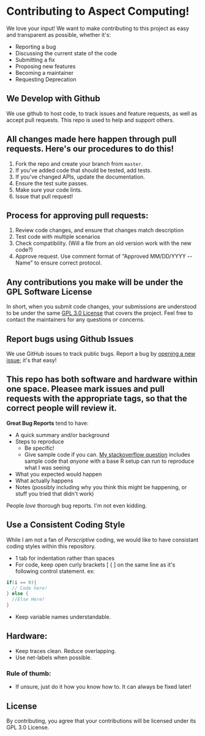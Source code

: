 # Contributing to Aspect Computing!
We love your input! We want to make contributing to this project as easy and transparent as possible, whether it's:

- Reporting a bug
- Discussing the current state of the code
- Submitting a fix
- Proposing new features
- Becoming a maintainer
- Requesting Deprecation

## We Develop with Github
We use github to host code, to track issues and feature requests, as well as accept pull requests. This repo is used to help and support others.

## All changes made here happen through pull requests. Here's our procedures to do this!

1. Fork the repo and create your branch from `master`.
2. If you've added code that should be tested, add tests.
3. If you've changed APIs, update the documentation.
4. Ensure the test suite passes.
5. Make sure your code lints.
6. Issue that pull request!

## Process for approving pull requests:
1. Review code changes, and ensure that changes match description
2. Test code with multiple scenarios
3. Check compatibility. (Will a file from an old version work with the new code?)
4. Approve request. Use comment format of "Approved MM/DD/YYYY -- Name" to ensure correct protocol.

## Any contributions you make will be under the GPL Software License
In short, when you submit code changes, your submissions are understood to be under the same [GPL 3.0 License]([http://choosealicense.com/licenses/mit/](https://choosealicense.com/licenses/gpl-3.0/)) that covers the project. Feel free to contact the maintainers for any questions or concerns.

## Report bugs using Github Issues
We use GitHub issues to track public bugs. Report a bug by [opening a new issue](); it's that easy!

## This repo has both software and hardware within one space. Pleasee mark issues and pull requests with the appropriate tags, so that the correct people will review it.

**Great Bug Reports** tend to have:

- A quick summary and/or background
- Steps to reproduce
  - Be specific!
  - Give sample code if you can. [My stackoverflow question](http://stackoverflow.com/q/12488905/180626) includes sample code that *anyone* with a base R setup can run to reproduce what I was seeing
- What you expected would happen
- What actually happens
- Notes (possibly including why you think this might be happening, or stuff you tried that didn't work)

People *love* thorough bug reports. I'm not even kidding.

## Use a Consistent Coding Style
While I am not a fan of *Perscriptive* coding, we would like to have consistant coding styles within this repository.

* 1 tab for indentation rather than spaces
* For code, keep open curly brackets [ { ] on the same line as it's following control statement.
ex:
```cpp 
if(i == 0){
  // Code here!
} else {
  //Else Here!
}
```
* Keep variable names understandable.

## Hardware:
* Keep traces clean. Reduce overlapping.
* Use net-labels when possible.

### Rule of thumb:
* If unsure, just do it how you know how to. It can always be fixed later!

## License
By contributing, you agree that your contributions will be licensed under its GPL 3.0 License.
